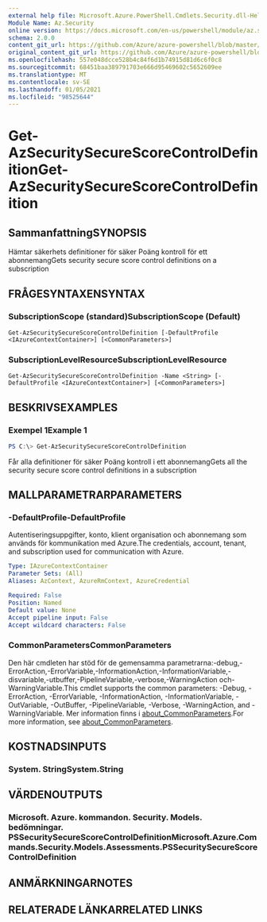 ```yaml
---
external help file: Microsoft.Azure.PowerShell.Cmdlets.Security.dll-Help.xml
Module Name: Az.Security
online version: https://docs.microsoft.com/en-us/powershell/module/az.security/Get-AzSecuritySecureScoreControlDefinition
schema: 2.0.0
content_git_url: https://github.com/Azure/azure-powershell/blob/master/src/Security/Security/help/Get-AzSecuritySecureScoreControlDefinition.md
original_content_git_url: https://github.com/Azure/azure-powershell/blob/master/src/Security/Security/help/Get-AzSecuritySecureScoreControlDefinition.md
ms.openlocfilehash: 557e048dcce528b4c84f6d1b74915d81d6c6f0c8
ms.sourcegitcommit: 68451baa389791703e666d95469602c5652609ee
ms.translationtype: MT
ms.contentlocale: sv-SE
ms.lasthandoff: 01/05/2021
ms.locfileid: "98525644"
---
```

# <span data-ttu-id="645c9-101">Get-AzSecuritySecureScoreControlDefinition</span><span class="sxs-lookup"><span data-stu-id="645c9-101">Get-AzSecuritySecureScoreControlDefinition</span></span>

## <span data-ttu-id="645c9-102">Sammanfattning</span><span class="sxs-lookup"><span data-stu-id="645c9-102">SYNOPSIS</span></span>
<span data-ttu-id="645c9-103">Hämtar säkerhets definitioner för säker Poäng kontroll för ett abonnemang</span><span class="sxs-lookup"><span data-stu-id="645c9-103">Gets security secure score control definitions on a subscription</span></span>

## <span data-ttu-id="645c9-104">FRÅGESYNTAXEN</span><span class="sxs-lookup"><span data-stu-id="645c9-104">SYNTAX</span></span>

### <span data-ttu-id="645c9-105">SubscriptionScope (standard)</span><span class="sxs-lookup"><span data-stu-id="645c9-105">SubscriptionScope (Default)</span></span>
```
Get-AzSecuritySecureScoreControlDefinition [-DefaultProfile <IAzureContextContainer>] [<CommonParameters>]
```

### <span data-ttu-id="645c9-106">SubscriptionLevelResource</span><span class="sxs-lookup"><span data-stu-id="645c9-106">SubscriptionLevelResource</span></span>
```
Get-AzSecuritySecureScoreControlDefinition -Name <String> [-DefaultProfile <IAzureContextContainer>] [<CommonParameters>]
```

## <span data-ttu-id="645c9-107">BESKRIVS</span><span class="sxs-lookup"><span data-stu-id="645c9-107">EXAMPLES</span></span>

### <span data-ttu-id="645c9-108">Exempel 1</span><span class="sxs-lookup"><span data-stu-id="645c9-108">Example 1</span></span>
```powershell
PS C:\> Get-AzSecuritySecureScoreControlDefinition
```

<span data-ttu-id="645c9-109">Får alla definitioner för säker Poäng kontroll i ett abonnemang</span><span class="sxs-lookup"><span data-stu-id="645c9-109">Gets all the security secure score control definitions in a subscription</span></span>

## <span data-ttu-id="645c9-110">MALLPARAMETRAR</span><span class="sxs-lookup"><span data-stu-id="645c9-110">PARAMETERS</span></span>

### <span data-ttu-id="645c9-111">-DefaultProfile</span><span class="sxs-lookup"><span data-stu-id="645c9-111">-DefaultProfile</span></span>
<span data-ttu-id="645c9-112">Autentiseringsuppgifter, konto, klient organisation och abonnemang som används för kommunikation med Azure.</span><span class="sxs-lookup"><span data-stu-id="645c9-112">The credentials, account, tenant, and subscription used for communication with Azure.</span></span>

```yaml
Type: IAzureContextContainer
Parameter Sets: (All)
Aliases: AzContext, AzureRmContext, AzureCredential

Required: False
Position: Named
Default value: None
Accept pipeline input: False
Accept wildcard characters: False
```

### <span data-ttu-id="645c9-113">CommonParameters</span><span class="sxs-lookup"><span data-stu-id="645c9-113">CommonParameters</span></span>
<span data-ttu-id="645c9-114">Den här cmdleten har stöd för de gemensamma parametrarna:-debug,-ErrorAction,-ErrorVariable,-InformationAction,-InformationVariable,-disvariable,-utbuffer,-PipelineVariable,-verbose,-WarningAction och-WarningVariable.</span><span class="sxs-lookup"><span data-stu-id="645c9-114">This cmdlet supports the common parameters: -Debug, -ErrorAction, -ErrorVariable, -InformationAction, -InformationVariable, -OutVariable, -OutBuffer, -PipelineVariable, -Verbose, -WarningAction, and -WarningVariable.</span></span> <span data-ttu-id="645c9-115">Mer information finns i [about_CommonParameters](http://go.microsoft.com/fwlink/?LinkID=113216).</span><span class="sxs-lookup"><span data-stu-id="645c9-115">For more information, see [about_CommonParameters](http://go.microsoft.com/fwlink/?LinkID=113216).</span></span>

## <span data-ttu-id="645c9-116">KOSTNADS</span><span class="sxs-lookup"><span data-stu-id="645c9-116">INPUTS</span></span>

### <span data-ttu-id="645c9-117">System. String</span><span class="sxs-lookup"><span data-stu-id="645c9-117">System.String</span></span>

## <span data-ttu-id="645c9-118">VÄRDEN</span><span class="sxs-lookup"><span data-stu-id="645c9-118">OUTPUTS</span></span>

### <span data-ttu-id="645c9-119">Microsoft. Azure. kommandon. Security. Models. bedömningar. PSSecuritySecureScoreControlDefinition</span><span class="sxs-lookup"><span data-stu-id="645c9-119">Microsoft.Azure.Commands.Security.Models.Assessments.PSSecuritySecureScoreControlDefinition</span></span>

## <span data-ttu-id="645c9-120">ANMÄRKNINGAR</span><span class="sxs-lookup"><span data-stu-id="645c9-120">NOTES</span></span>

## <span data-ttu-id="645c9-121">RELATERADE LÄNKAR</span><span class="sxs-lookup"><span data-stu-id="645c9-121">RELATED LINKS</span></span>
